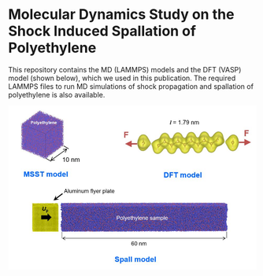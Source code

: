 # Molecular Dynamics Study on the Shock Induced Spallation of Polyethylene 

This repository contains the MD (LAMMPS) models and the DFT (VASP) model (shown below), which we used in this publication. The required LAMMPS files to run MD simulations of shock propagation and spallation of polyethylene is also available.

 <img src="models.JPG" width="600">
